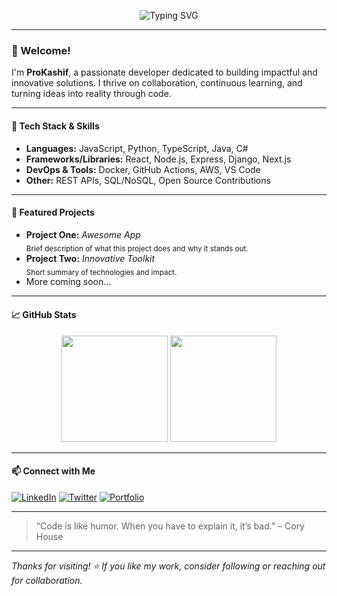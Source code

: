 <!-- Animated Typing SVG Banner -->
<p align="center">
  <img src="https://readme-typing-svg.demolab.com?font=Fira+Code&size=32&pause=1000&color=007ACC&width=600&lines=Hi%2C+I'm+ProKashif!;Passionate+Developer+%26+Tech+Enthusiast;Building+cool+things+on+GitHub" alt="Typing SVG" />
</p>

---

### 👋 Welcome!

I'm **ProKashif**, a passionate developer dedicated to building impactful and innovative solutions. I thrive on collaboration, continuous learning, and turning ideas into reality through code.

---

#### 🚀 Tech Stack & Skills

- **Languages:** JavaScript, Python, TypeScript, Java, C#
- **Frameworks/Libraries:** React, Node.js, Express, Django, Next.js
- **DevOps & Tools:** Docker, GitHub Actions, AWS, VS Code
- **Other:** REST APIs, SQL/NoSQL, Open Source Contributions

---

#### 🌟 Featured Projects

- **Project One:** _Awesome App_  
  <sub>Brief description of what this project does and why it stands out.</sub>
- **Project Two:** _Innovative Toolkit_  
  <sub>Short summary of technologies and impact.</sub>
- More coming soon...

---

#### 📈 GitHub Stats

<p align="center">
  <img src="https://github-readme-stats.vercel.app/api?username=ProKashif&show_icons=true&theme=github_dark" height="170">
  <img src="https://github-readme-stats.vercel.app/api/top-langs/?username=ProKashif&layout=compact&theme=github_dark" height="170">
</p>

---

#### 📫 Connect with Me

[![LinkedIn](https://img.shields.io/badge/LinkedIn-blue?logo=linkedin&logoColor=white)](https://linkedin.com/in/your-link)
[![Twitter](https://img.shields.io/badge/Twitter-1DA1F2?logo=twitter&logoColor=white)](https://twitter.com/your-handle)
[![Portfolio](https://img.shields.io/badge/Portfolio-222222?logo=githubpages&logoColor=white)](https://your-website.com)

---

> “Code is like humor. When you have to explain it, it’s bad.” – Cory House

---

_Thanks for visiting! ⭐️ If you like my work, consider following or reaching out for collaboration._
